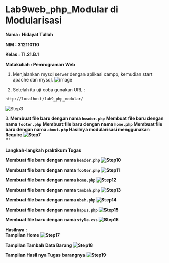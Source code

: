 # Lab9web_php_Modular di Modularisasi

<b>Nama	: Hidayat Tulloh

NIM		: 312110110

Kelas		: TI.21.B.1

Matakuliah	: Pemrograman Web</b>
1.	Menjalankan mysql server dengan aplikasi xampp, kemudian start apache dan mysql.
![image](SS/ss1.png) 

2. Setelah itu uji coba gunakan URL :
```
http://localhost/lab9_php_modular/
```
![Step3](SS/ss2.png)<br>

3.<b> Membuat file baru dengan nama `header.php`
Membuat file baru dengan nama `footer.php`
Membuat file baru dengan nama `home.php`
Membuat file baru dengan nama `about.php`
Hasilnya modularisasi menggunakan Require
![Step7](SS/ss3.png)<br>
'''

<b>Langkah-langkah praktikum</b>
<b>Tugas</b>

Membuat file baru dengan nama `header.php`
![Step10](SS/ss4.png)<br>

Membuat file baru dengan nama `footer.php`
![Step11](SS/ss5.png)<br>

Membuat file baru dengan nama `home.php`
![Step12](SS/ss6.png)<br>

Membuat file baru dengan nama `tambah.php`
![Step13](SS/ss7.png)<br>

Membuat file baru dengan nama `ubah.php`
![Step14](SS/ss8.png)<br>

Membuat file baru dengan nama `hapus.php`
![Step15](SS/ss9.png)<br>

Membuat file baru dengan nama `style.css`
![Step16](SS/ss10.png)<br>

Hasilnya :<br>
Tampilan Home
![Step17](SS/ss11.png)<br>

Tampilan Tambah Data Barang
![Step18](SS/ss12.png)<br>

Tampilan Hasil nya Tugas barangnya
![Step19](SS/ss13.png)<br>